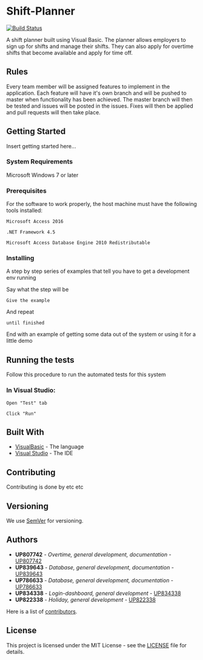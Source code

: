 # Shift-Planner
[![Build Status](https://travis-ci.org/UP807742/Shift-Planner.svg?branch=master)](https://travis-ci.org/UP807742/Shift-Planner)

A shift planner built using Visual Basic. The planner allows employers to sign up for shifts and manage their shifts. They can also apply for overtime shifts that become available and apply for time off.

## Rules

Every team member will be assigned features to implement in the application. Each feature will have it's own branch and will be pushed to master when functionality has been achieved. The master branch will then be tested and issues will be posted in the issues. Fixes will then be applied and pull requests will then take place.

## Getting Started

Insert getting started here...

### System Requirements

Microsoft Windows 7 or later

### Prerequisites

For the software to work properly, the host machine must have the following tools installed:

```
Microsoft Access 2016
```

```
.NET Framework 4.5
```

```
Microsoft Access Database Engine 2010 Redistributable
```

### Installing

A step by step series of examples that tell you have to get a development env running

Say what the step will be

```
Give the example
```

And repeat

```
until finished
```

End with an example of getting some data out of the system or using it for a little demo

## Running the tests

Follow this procedure to run the automated tests for this system

### In Visual Studio:

```
Open "Test" tab
```

```
Click "Run"
```

## Built With

* [VisualBasic](https://docs.microsoft.com/en-us/dotnet/visual-basic/getting-started/) - The language
* [Visual Studio](https://www.visualstudio.com/) - The IDE

## Contributing

Contributing is done by etc etc

## Versioning

We use [SemVer](http://semver.org/) for versioning.
## Authors

* **UP807742** - *Overtime, general development, documentation* - [UP807742](https://github.com/UP807742)
* **UP839643** - *Database, general development, documentation* - [UP839643](https://github.com/UP839643)
* **UP786633** - *Database, general development, documentation* - [UP786633](https://github.com/up786633)
* **UP834338** - *Login-dashboard, general development* - [UP834338](https://github.com/up834338)
* **UP822338** - *Holiday, general development* - [UP822338](https://github.com/up822338)

Here is a list of [contributors](https://github.com/UP807742/Shift-Planner/graphs/contributors).

## License

This project is licensed under the MIT License - see the [LICENSE](LICENSE) file for details.
